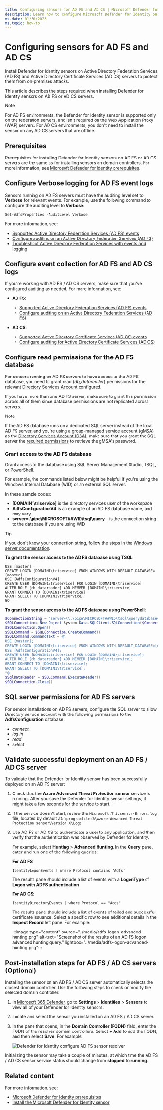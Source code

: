 ```yaml
---
title: Configuring sensors for AD FS and AD CS | Microsoft Defender for Identity
description: Learn how to configure Microsoft Defender for Identity on Active Directory Federation Services (AD FS) 
ms.date: 01/30/2023
ms.topic: how-to
---
```


# Configuring sensors for AD FS and AD CS

Install Defender for Identity sensors on Active Directory Federation Services (AD FS) and Active Directory Certificate Services (AD CS) servers to protect them from on-premises attacks.

This article describes the steps required when installing Defender for Identity sensors on AD FS or AD CS servers.

> [!NOTE]
> For AD FS environments, the Defender for Identity sensor is supported only on the federation servers, and isn't required on the Web Application Proxy (WAP) servers. For AD CS environments, you don't need to install the sensor on any AD CS servers that are offline.
>

## Prerequisites

Prerequisites for installing Defender for Identity sensors on AD FS or AD CS servers are the same as for installing sensors on domain controllers. For more information, see [Microsoft Defender for Identity prerequisites](prerequisites.md).

## Configure Verbose logging for AD FS event logs

Sensors running on AD FS servers must have the auditing level set to **Verbose** for relevant events. For example, use the following command to configure the auditing level to **Verbose**:

```powershell
Set-AdfsProperties -AuditLevel Verbose
```

For more information, see:

- [Supported Active Directory Federation Services (AD FS) events](event-collection-overview.md#supported-active-directory-federation-services-ad-fs-events)
- [Configure auditing on an Active Directory Federation Services (AD FS)](configure-windows-event-collection.md#configure-auditing-on-an-active-directory-federation-services-ad-fs)
- [Troubleshoot Active Directory Federation Services with events and logging](/windows-server/identity/ad-fs/troubleshooting/ad-fs-tshoot-logging#event-auditing-information-for-ad-fs-on-windows-server-2016)

## Configure event collection for AD FS and AD CS logs

If you're working with AD FS / AD CS servers, make sure that you've configured auditing as needed. For more information, see:

- **AD FS**:

    - [Supported Active Directory Federation Services (AD FS) events](event-collection-overview.md#supported-active-directory-federation-services-ad-fs-events)
    - [Configure auditing on an Active Directory Federation Services (AD FS)](configure-windows-event-collection.md#configure-auditing-on-an-active-directory-federation-services-ad-fs)

- **AD CS**: 

    - [Supported Active Directory Certificate Services (AD CS) events](event-collection-overview.md#supported-active-directory-certificate-services-ad-cs-events)
    - [Configure auditing for Active Directory Certificate Services (AD CS)](configure-windows-event-collection.md#configure-auditing-for-active-directory-certificate-services-ad-cs)


## Configure read permissions for the AD FS database

For sensors running on AD FS servers to have access to the AD FS database, you need to grant read (*db_datareader*) permissions for the relevant [Directory Services Account](directory-service-accounts.md) configured.

If you have more than one AD FS server, make sure to grant this permission across all of them since database permissions are not replicated across servers.

> [!NOTE]
> If the AD FS database runs on a dedicated SQL server instead of the local AD FS server, and you're using a group-managed service account (gMSA) as the [Directory Services Account (DSA)](directory-service-accounts.md), make sure that you grant the SQL server the [required permissions](directory-service-accounts.md#grant-permissions-to-retrieve-the-gmsa-accounts-password) to retrieve the gMSA's password. 

### Grant access to the AD FS database

Grant access to the database using SQL Server Management Studio, TSQL, or PowerShell.

For example, the commands listed below might be helpful if you're using the Windows Internal Database (WID) or an external SQL server.

In these sample codes:

- **[DOMAIN1\triservice]** is the directory services user of the workspace
- **AdfsConfigurationV4** is an example of an AD FS database name, and may vary
- **server=\.\pipe\MICROSOFT##WID\tsql\query** - is the connection string to the database if you are using WID

> [!TIP]
> If you don't know your connection string, follow the steps in the [Windows server documentation](/windows-server/identity/ad-fs/troubleshooting/ad-fs-tshoot-sql#to-acquire-the-sql-connection-string).
>

**To grant the sensor access to the AD FS database using TSQL**:

```tsql
USE [master]
CREATE LOGIN [DOMAIN1\triservice] FROM WINDOWS WITH DEFAULT_DATABASE=[master]
USE [AdfsConfigurationV4]
CREATE USER [DOMAIN1\triservice] FOR LOGIN [DOMAIN1\triservice]
ALTER ROLE [db_datareader] ADD MEMBER [DOMAIN1\triservice]
GRANT CONNECT TO [DOMAIN1\triservice]
GRANT SELECT TO [DOMAIN1\triservice]
GO
```

**To grant the sensor access to the AD FS database using PowerShell**:

```powershell
$ConnectionString = 'server=\\.\pipe\MICROSOFT##WID\tsql\querydatabase=AdfsConfigurationV4;trusted_connection=true;'
$SQLConnection= New-Object System.Data.SQLClient.SQLConnection($ConnectionString)
$SQLConnection.Open()
$SQLCommand = $SQLConnection.CreateCommand()
$SQLCommand.CommandText = @"
USE [master]; 
CREATE LOGIN [DOMAIN1\triservice] FROM WINDOWS WITH DEFAULT_DATABASE=[master];
USE [AdfsConfigurationV4]; 
CREATE USER [DOMAIN1\triservice] FOR LOGIN [DOMAIN1\triservice]; 
ALTER ROLE [db_datareader] ADD MEMBER [DOMAIN1\triservice]; 
GRANT CONNECT TO [DOMAIN1\triservice]; 
GRANT SELECT TO [DOMAIN1\triservice];
"@
$SqlDataReader = $SQLCommand.ExecuteReader()
$SQLConnection.Close()
```

## SQL server permissions for AD FS servers

For sensor installations on AD FS servers, configure the SQL server to allow *Directory service* account with the following permissions to the **AdfsConfiguration** database:

- *connect*
- *log in*
- *read*
- *select*

## Validate successful deployment on an AD FS / AD CS server

To validate that the Defender for Identity sensor has been successfully deployed on an AD FS server:

1. Check that the **Azure Advanced Threat Protection sensor** service is running. After you save the Defender for Identity sensor settings, it might take a few seconds for the service to start.

1. If the service doesn't start, review the `Microsoft.Tri.sensor-Errors.log` file, located by default at: `%programfiles%\Azure Advanced Threat Protection sensor\Version X\Logs`

1. Use AD FS or AD CS to authenticate a user to any application, and then verify that the authentication was observed by Defender for Identity. 

   For example, select **Hunting** > **Advanced Hunting**. In the **Query** pane, enter and run one of the following queries:

   **For AD FS**: 

   ```query
   IdentityLogonEvents | where Protocol contains 'Adfs'
   ```

   The results pane should include a list of events with a **LogonType** of **Logon with ADFS authentication**
   
   **For AD CS**:

   ```query
   IdentityDirectoryEvents | where Protocol == "Adcs"
   ```

   The results pane should include a list of events of failed and successful certificate issuance. Select a specific row to see additional details in the **Inspect Record** left pane. For example:

   :::image type="content" source="../media/adfs-logon-advanced-hunting.png" alt-text="Screenshot of the results of an AD FS logon advanced hunting query." lightbox="../media/adfs-logon-advanced-hunting.png":::

## Post-installation steps for AD FS / AD CS servers (Optional)

Installing the sensor on an AD FS / AD CS server automatically selects the closest domain controller. Use the following steps to check or modify the selected domain controller.

1. In [Microsoft 365 Defender](https://security.microsoft.com), go to **Settings**  > **Identities** > **Sensors** to view all of your Defender for Identity sensors.

1. Locate and select the sensor you installed on an AD FS / AD CS server.

1. In the pane that opens, in the **Domain Controller (FQDN)** field, enter the FQDN of the resolver domain controllers. Select **+ Add** to add the FQDN, and then select **Save**.   For example:

    ![Defender for Identity configure AD FS sensor resolver](../media/sensor-config-adfs-resolver.png)

Initializing the sensor may take a couple of minutes, at which time the AD FS / AD CS sensor service status should change from **stopped** to **running**.

## Related content

For more information, see:

- [Microsoft Defender for Identity prerequisites](prerequisites.md)
- [Install the Microsoft Defender for Identity sensor](install-sensor.md)
